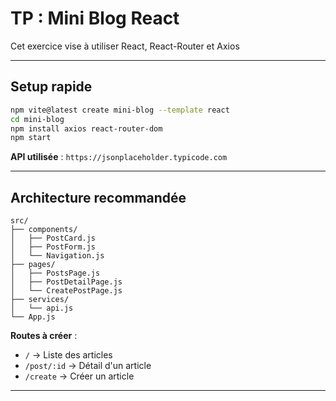 # TP : Mini Blog React

Cet exercice vise à utiliser React, React-Router et Axios

---

## Setup rapide

```bash
npm vite@latest create mini-blog --template react
cd mini-blog
npm install axios react-router-dom
npm start
```

**API utilisée** : `https://jsonplaceholder.typicode.com`

---

## Architecture recommandée

```
src/
├── components/
│   ├── PostCard.js
│   ├── PostForm.js
│   └── Navigation.js
├── pages/
│   ├── PostsPage.js
│   ├── PostDetailPage.js
│   └── CreatePostPage.js
├── services/
│   └── api.js
└── App.js

```

**Routes à créer** :

- `/` → Liste des articles
- `/post/:id` → Détail d'un article
- `/create` → Créer un article

---